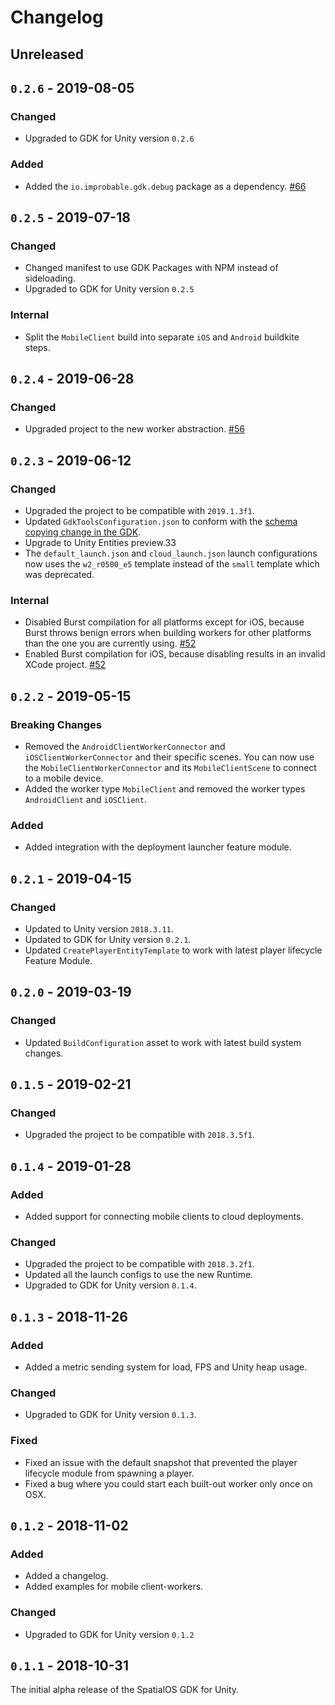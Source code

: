 # Changelog

## Unreleased

## `0.2.6` - 2019-08-05

### Changed
- Upgraded to GDK for Unity version `0.2.6`

### Added

- Added the `io.improbable.gdk.debug` package as a dependency. [#66](https://github.com/spatialos/gdk-for-unity-blank-project/pull/66)

## `0.2.5` - 2019-07-18

### Changed

- Changed manifest to use GDK Packages with NPM instead of sideloading.
- Upgraded to GDK for Unity version `0.2.5`

### Internal

- Split the `MobileClient` build into separate `iOS` and `Android` buildkite steps.

## `0.2.4` - 2019-06-28

### Changed

- Upgraded project to the new worker abstraction. [#56](https://github.com/spatialos/gdk-for-unity-blank-project/pull/56)

## `0.2.3` - 2019-06-12

### Changed

- Upgraded the project to be compatible with `2019.1.3f1`.
- Updated `GdkToolsConfiguration.json` to conform with the [schema copying change in the GDK](https://github.com/spatialos/gdk-for-unity/pull/953).
- Upgrade to Unity Entities preview.33
- The `default_launch.json` and `cloud_launch.json` launch configurations now uses the `w2_r0500_e5` template instead of the `small` template which was deprecated.

### Internal

- Disabled Burst compilation for all platforms except for iOS, because Burst throws benign errors when building workers for other platforms than the one you are currently using. [#52](https://github.com/spatialos/gdk-for-unity-blank-project/pull/52)
- Enabled Burst compilation for iOS, because disabling results in an invalid XCode project. [#52](https://github.com/spatialos/gdk-for-unity-blank-project/pull/52)

## `0.2.2` - 2019-05-15

### Breaking Changes

- Removed the `AndroidClientWorkerConnector` and `iOSClientWorkerConnector` and their specific scenes. You can now use the `MobileClientWorkerConnector` and its `MobileClientScene` to connect to a mobile device.
- Added the worker type `MobileClient` and removed the worker types `AndroidClient` and `iOSClient`.

### Added

- Added integration with the deployment launcher feature module.

## `0.2.1` - 2019-04-15

### Changed

- Updated to Unity version `2018.3.11`.
- Updated to GDK for Unity version `0.2.1`.
- Updated `CreatePlayerEntityTemplate` to work with latest player lifecycle Feature Module.

## `0.2.0` - 2019-03-19

### Changed

- Updated `BuildConfiguration` asset to work with latest build system changes.

## `0.1.5` - 2019-02-21

### Changed

- Upgraded the project to be compatible with `2018.3.5f1`.

## `0.1.4` - 2019-01-28

### Added

- Added support for connecting mobile clients to cloud deployments.

### Changed

- Upgraded the project to be compatible with `2018.3.2f1`.
- Updated all the launch configs to use the new Runtime.
- Upgraded to GDK for Unity version `0.1.4`.

## `0.1.3` - 2018-11-26

### Added

- Added a metric sending system for load, FPS and Unity heap usage.

### Changed

- Upgraded to GDK for Unity version `0.1.3`.

### Fixed

- Fixed an issue with the default snapshot that prevented the player lifecycle module from spawning a player.
- Fixed a bug where you could start each built-out worker only once on OSX.

## `0.1.2` - 2018-11-02

### Added

- Added a changelog.
- Added examples for mobile client-workers.

### Changed

- Upgraded to GDK for Unity version `0.1.2`

## `0.1.1` - 2018-10-31

The initial alpha release of the SpatialOS GDK for Unity.
